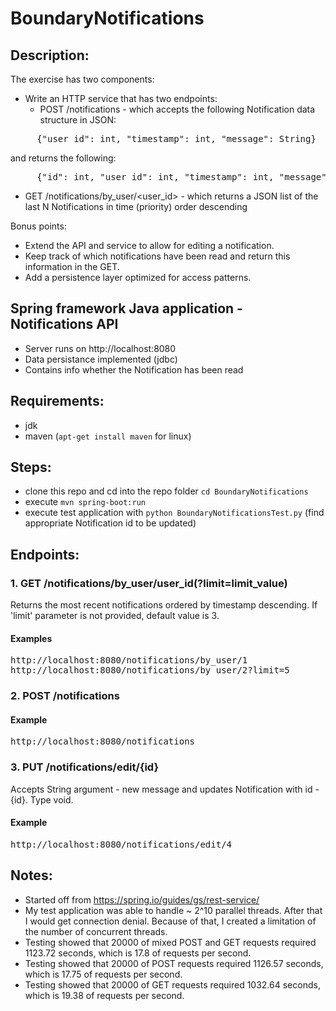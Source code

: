 # BoundaryNotifications
## Description:
The exercise has two components:
- Write an HTTP service that has two endpoints:
  * POST /notifications - which accepts the following Notification data structure in JSON:
<pre>
     {"user_id": int, "timestamp": int, "message": String}
</pre>
and returns the following:
<pre>
     {"id": int, "user_id": int, "timestamp": int, "message": String}
</pre>
  * GET /notifications/by_user/<user_id> - which returns a JSON list of the last N Notifications in time (priority) order descending

Bonus points: 
 - Extend the API and service to allow for editing a notification. 
 - Keep track of which notifications have been read and return this information in the GET.
 - Add a persistence layer optimized for access patterns.

## Spring framework Java application - Notifications API
- Server runs on http://localhost:8080
- Data persistance implemented (jdbc)
- Contains info whether the Notification has been read

## Requirements:
- jdk
- maven (`apt-get install maven` for linux)

## Steps:
- clone this repo and cd into the repo folder `cd BoundaryNotifications`
- execute `mvn spring-boot:run`
- execute test application with `python BoundaryNotificationsTest.py` (find appropriate Notification id to be updated)

## Endpoints:
### 1. GET /notifications/by_user/user_id(?limit=limit_value)
Returns the most recent notifications ordered by timestamp descending. If 'limit' parameter is not provided, default value is 3.
#### Examples
<pre>
http://localhost:8080/notifications/by_user/1
http://localhost:8080/notifications/by_user/2?limit=5
</pre>
### 2. POST /notifications
#### Example
<pre>
http://localhost:8080/notifications
</pre>
### 3. PUT /notifications/edit/{id}
Accepts String argument - new message and updates Notification with id - {id}. Type void.
#### Example
<pre>
http://localhost:8080/notifications/edit/4
</pre>

## Notes:
- Started off from https://spring.io/guides/gs/rest-service/
- My test application was able to handle ~ 2^10 parallel threads. After that I would get connection denial. Because of that, I created a limitation of the number of concurrent threads.
- Testing showed that 20000 of mixed POST and GET requests required 1123.72 seconds, which is 17.8 of requests per second.
- Testing showed that 20000 of POST requests required 1126.57 seconds, which is 17.75 of requests per second.
- Testing showed that 20000 of GET requests required 1032.64 seconds, which is 19.38 of requests per second.
